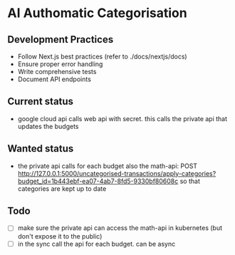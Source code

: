 # AI Authomatic Categorisation

## Development Practices
- Follow Next.js best practices (refer to ./docs/nextjs/docs)
- Ensure proper error handling
- Write comprehensive tests
- Document API endpoints

## Current status
- google cloud api calls web api with secret. this calls the private api that updates the budgets

## Wanted status
- the private api calls for each budget also the math-api:
POST http://127.0.0.1:5000/uncategorised-transactions/apply-categories?budget_id=1b443ebf-ea07-4ab7-8fd5-9330bf80608c
so that categories are kept up to date

## Todo
- [ ] make sure the private api can access the math-api in kubernetes (but don't expose it to the public)
- [ ] in the sync call the api for each budget. can be async
